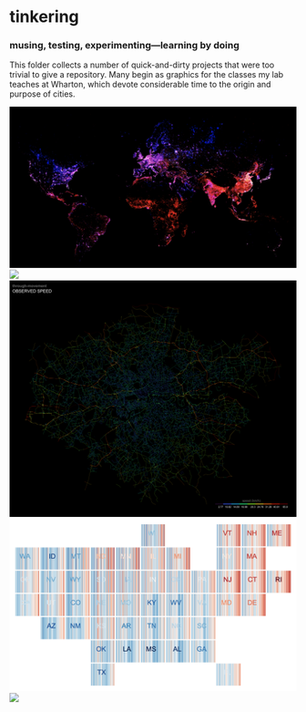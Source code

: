 # tinkering
### musing, testing, experimenting—learning by doing

This folder collects a number of quick-and-dirty projects that were too trivial to give a repository. Many begin as graphics for the classes my lab teaches at Wharton, which devote considerable time to the origin and purpose of cities.

![](viz/earth.png)
![](viz/race.gif)
![](viz/speed_gla.png)
![](viz/bars.png)
![](viz/urbanism/built.gif)
